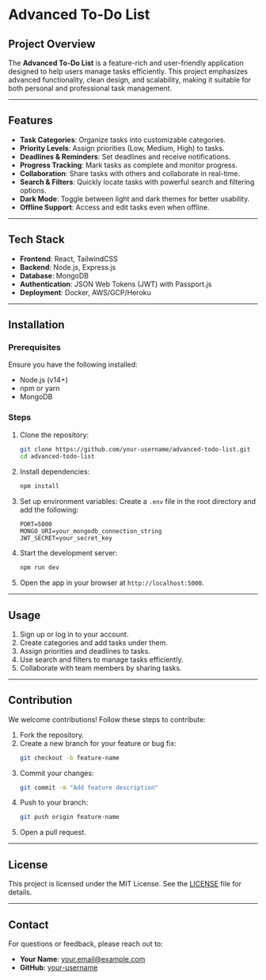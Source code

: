 # Advanced To-Do List

## Project Overview
The **Advanced To-Do List** is a feature-rich and user-friendly application designed to help users manage tasks efficiently. This project emphasizes advanced functionality, clean design, and scalability, making it suitable for both personal and professional task management.

---

## Features
- **Task Categories**: Organize tasks into customizable categories.
- **Priority Levels**: Assign priorities (Low, Medium, High) to tasks.
- **Deadlines & Reminders**: Set deadlines and receive notifications.
- **Progress Tracking**: Mark tasks as complete and monitor progress.
- **Collaboration**: Share tasks with others and collaborate in real-time.
- **Search & Filters**: Quickly locate tasks with powerful search and filtering options.
- **Dark Mode**: Toggle between light and dark themes for better usability.
- **Offline Support**: Access and edit tasks even when offline.

---

## Tech Stack
- **Frontend**: React, TailwindCSS
- **Backend**: Node.js, Express.js
- **Database**: MongoDB
- **Authentication**: JSON Web Tokens (JWT) with Passport.js
- **Deployment**: Docker, AWS/GCP/Heroku

---

## Installation

### Prerequisites
Ensure you have the following installed:
- Node.js (v14+)
- npm or yarn
- MongoDB

### Steps
1. Clone the repository:
   ```bash
   git clone https://github.com/your-username/advanced-todo-list.git
   cd advanced-todo-list
   ```
2. Install dependencies:
   ```bash
   npm install
   ```
3. Set up environment variables:
   Create a `.env` file in the root directory and add the following:
   ```env
   PORT=5000
   MONGO_URI=your_mongodb_connection_string
   JWT_SECRET=your_secret_key
   ```
4. Start the development server:
   ```bash
   npm run dev
   ```
5. Open the app in your browser at `http://localhost:5000`.

---

## Usage
1. Sign up or log in to your account.
2. Create categories and add tasks under them.
3. Assign priorities and deadlines to tasks.
4. Use search and filters to manage tasks efficiently.
5. Collaborate with team members by sharing tasks.

---

## Contribution
We welcome contributions! Follow these steps to contribute:
1. Fork the repository.
2. Create a new branch for your feature or bug fix:
   ```bash
   git checkout -b feature-name
   ```
3. Commit your changes:
   ```bash
   git commit -m "Add feature description"
   ```
4. Push to your branch:
   ```bash
   git push origin feature-name
   ```
5. Open a pull request.

---

## License
This project is licensed under the MIT License. See the [LICENSE](LICENSE) file for details.

---

## Contact
For questions or feedback, please reach out to:
- **Your Name**: [your.email@example.com](mailto:your.email@example.com)
- **GitHub**: [your-username](https://github.com/your-username)
